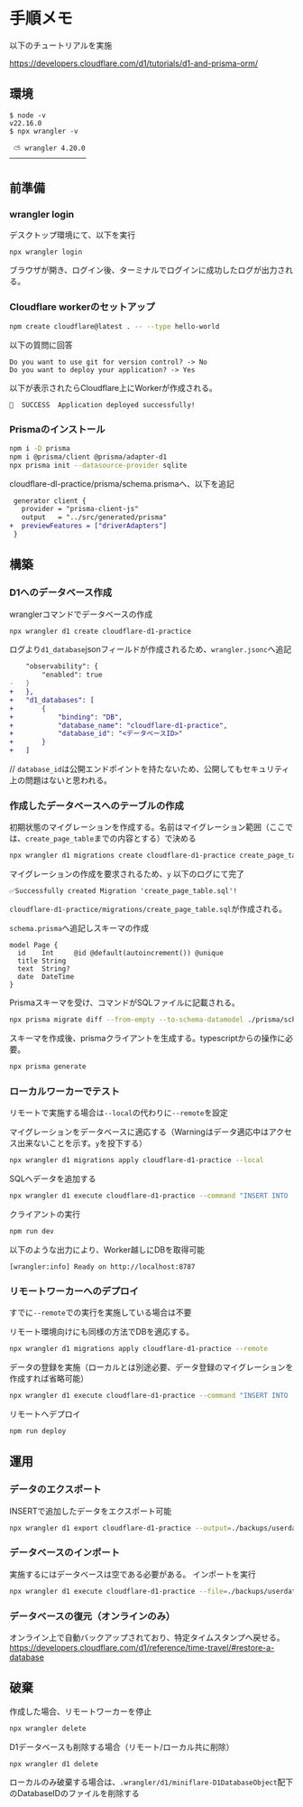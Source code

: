# 手順メモ

以下のチュートリアルを実施

https://developers.cloudflare.com/d1/tutorials/d1-and-prisma-orm/

## 環境

```
$ node -v
v22.16.0
$ npx wrangler -v

 ⛅️ wrangler 4.20.0
───────────────────
```

## 前準備

### wrangler login

デスクトップ環境にて、以下を実行
```
npx wrangler login
```
ブラウザが開き、ログイン後、ターミナルでログインに成功したログが出力される。

### Cloudflare workerのセットアップ

```sh
npm create cloudflare@latest . -- --type hello-world
```
以下の質問に回答
```log
Do you want to use git for version control? -> No
Do you want to deploy your application? -> Yes
```

以下が表示されたらCloudflare上にWorkerが作成される。
```
🎉  SUCCESS  Application deployed successfully!
```

### Prismaのインストール

```sh
npm i -D prisma
npm i @prisma/client @prisma/adapter-d1
npx prisma init --datasource-provider sqlite
```

cloudflare-dl-practice/prisma/schema.prismaへ、以下を追記
```diff
 generator client {
   provider = "prisma-client-js"
   output   = "../src/generated/prisma"
+  previewFeatures = ["driverAdapters"]
 }
```

## 構築

### D1へのデータベース作成

wranglerコマンドでデータベースの作成
```sh
npx wrangler d1 create cloudflare-d1-practice
```
ログより`d1_database`jsonフィールドが作成されるため、`wrangler.jsonc`へ追記
```diff
	"observability": {
		"enabled": true
-	}
+   },
+	"d1_databases": [
+		{
+			"binding": "DB",
+			"database_name": "cloudflare-d1-practice",
+			"database_id": "<データベースID>"
+		}
+	]
```

// `database_id`は公開エンドポイントを持たないため、公開してもセキュリティ上の問題はないと思われる。

### 作成したデータベースへのテーブルの作成

初期状態のマイグレーションを作成する。名前はマイグレーション範囲（ここでは、`create_page_table`までの内容とする）で決める
```sh
npx wrangler d1 migrations create cloudflare-d1-practice create_page_table
```
マイグレーションの作成を要求されるため、`y`
以下のログにて完了
```
✅Successfully created Migration 'create_page_table.sql'!
```
`cloudflare-d1-practice/migrations/create_page_table.sql`が作成される。

`schema.prisma`へ追記しスキーマの作成
```prisma
model Page {
  id    Int     @id @default(autoincrement()) @unique
  title String
  text  String?
  date  DateTime
}
```

Prismaスキーマを受け、コマンドがSQLファイルに記載される。
```sh
npx prisma migrate diff --from-empty --to-schema-datamodel ./prisma/schema.prisma --script --output migrations/0001_create_page_table.sql
```

スキーマを作成後、prismaクライアントを生成する。typescriptからの操作に必要。
```sh
npx prisma generate
```

### ローカルワーカーでテスト

リモートで実施する場合は`--local`の代わりに`--remote`を設定

マイグレーションをデータベースに適応する（Warningはデータ適応中はアクセス出来ないことを示す。`y`を投下する）
```sh
npx wrangler d1 migrations apply cloudflare-d1-practice --local
```

SQLへデータを追加する
```sh
npx wrangler d1 execute cloudflare-d1-practice --command "INSERT INTO  \"Page\" (\"title\", \"text\", \"date\") VALUES ('タイトルテキスト', 'testtext', '$(date '+%Y-%m-%d %H:%M:%S')');" --local
```

クライアントの実行
```sh
npm run dev
```
以下のような出力により、Worker越しにDBを取得可能
```log
[wrangler:info] Ready on http://localhost:8787
```

### リモートワーカーへのデプロイ

すでに`--remote`での実行を実施している場合は不要

リモート環境向けにも同様の方法でDBを適応する。
```sh
npx wrangler d1 migrations apply cloudflare-d1-practice --remote
```

データの登録を実施（ローカルとは別途必要、データ登録のマイグレーションを作成すれば省略可能）

```sh
npx wrangler d1 execute cloudflare-d1-practice --command "INSERT INTO  \"Page\" (\"title\", \"text\", \"date\") VALUES ('タイトルテキスト', 'testtext', '$(date '+%Y-%m-%d %H:%M:%S')');" --remote
```

リモートへデプロイ
```sh
npm run deploy
```

## 運用

### データのエクスポート

INSERTで追加したデータをエクスポート可能

```sh
npx wrangler d1 export cloudflare-d1-practice --output=./backups/userdata.sql --local
```

### データベースのインポート

実施するにはデータベースは空である必要がある。
インポートを実行
```sh
npx wrangler d1 execute cloudflare-d1-practice --file=./backups/userdata.sql --local
```

### データベースの復元（オンラインのみ）

オンライン上で自動バックアップされており、特定タイムスタンプへ戻せる。
https://developers.cloudflare.com/d1/reference/time-travel/#restore-a-database


## 破棄

作成した場合、リモートワーカーを停止

```sh
npx wrangler delete
```

D1データベースも削除する場合（リモート/ローカル共に削除）

```sh
npx wrangler d1 delete  
```

ローカルのみ破棄する場合は、`.wrangler/d1/miniflare-D1DatabaseObject`配下のDatabaseIDのファイルを削除する

